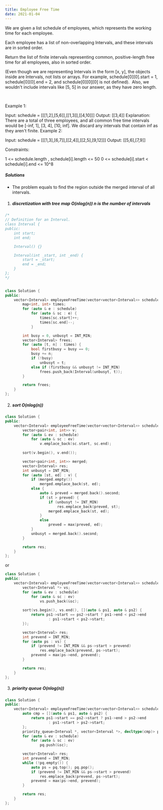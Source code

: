```yaml
---
title: Employee Free Time
date: 2021-01-04
---
```

We are given a list schedule of employees, which represents the working time for each employee.

Each employee has a list of non-overlapping Intervals, and these intervals are in sorted order.

Return the list of finite intervals representing common, positive-length free time for all employees, also in sorted order.

(Even though we are representing Intervals in the form [x, y], the objects inside are Intervals, not lists or arrays. For example, schedule[0][0].start = 1, schedule[0][0].end = 2, and schedule[0][0][0] is not defined).  Also, we wouldn't include intervals like [5, 5] in our answer, as they have zero length.

 

Example 1:

Input: schedule = [[[1,2],[5,6]],[[1,3]],[[4,10]]]
Output: [[3,4]]
Explanation: There are a total of three employees, and all common
free time intervals would be [-inf, 1], [3, 4], [10, inf].
We discard any intervals that contain inf as they aren't finite.
Example 2:

Input: schedule = [[[1,3],[6,7]],[[2,4]],[[2,5],[9,12]]]
Output: [[5,6],[7,9]]
 

Constraints:

1 <= schedule.length , schedule[i].length <= 50
0 <= schedule[i].start < schedule[i].end <= 10^8

##### Solutions

- The problem equals to find the region outside the merged interval of all intervals.

1. ##### discretization with tree map O(nlog(n)) n is the number of intervals

```cpp
/*
// Definition for an Interval.
class Interval {
public:
    int start;
    int end;

    Interval() {}

    Interval(int _start, int _end) {
        start = _start;
        end = _end;
    }
};
*/


class Solution {
public:
    vector<Interval> employeeFreeTime(vector<vector<Interval>> schedule) {
        map<int, int> times;
        for (auto & e : schedule)
            for (auto & sc : e) {
                times[sc.start]++;
                times[sc.end]--;
            }

        int busy = 0, unbusyt = INT_MIN;
        vector<Interval> frees;
        for (auto [t, n] : times) {
            bool firstbusy = busy == 0;
            busy += n;
            if (!busy)
                unbusyt = t;
            else if (firstbusy && unbusyt != INT_MIN)
                frees.push_back(Interval(unbusyt, t));
        }

        return frees;
    }
};
```

2. ##### sort O(nlog(n))

```cpp
class Solution {
public:
    vector<Interval> employeeFreeTime(vector<vector<Interval>> schedule) {
        vector<pair<int, int>> v;
        for (auto & ev : schedule)
            for (auto & sc : ev)
                v.emplace_back(sc.start, sc.end);
        
        sort(v.begin(), v.end());

        vector<pair<int, int>> merged;
        vector<Interval> res;
        int unbusyt = INT_MIN;
        for (auto [st, ed] : v) {
            if (merged.empty())
                merged.emplace_back(st, ed);
            else {
                auto & preved = merged.back().second;
                if (st > preved) {
                    if (unbusyt != INT_MIN)
                        res.emplace_back(preved, st);
                    merged.emplace_back(st, ed);
                }
                else
                    preved = max(preved, ed);
            }
            unbusyt = merged.back().second;
        }

        return res;
    }
};
```

or

```cpp
class Solution {
public:
    vector<Interval> employeeFreeTime(vector<vector<Interval>> schedule) {
        vector<Interval *> vs;
        for (auto & ev : schedule)
            for (auto & sc : ev)
                vs.push_back(&sc);
            
        sort(vs.begin(), vs.end(), [](auto & ps1, auto & ps2) {
            return ps1->start == ps2->start ? ps1->end < ps2->end 
                    : ps1->start < ps2->start;
        });

        vector<Interval> res;
        int prevend = INT_MIN;
        for (auto ps : vs) {
            if (prevend != INT_MIN && ps->start > prevend)
                res.emplace_back(prevend, ps->start);
            prevend = max(ps->end, prevend);
        }

        return res;
    }
};
```

3. ##### priority queue O(nlog(n))

```cpp
class Solution {
public:
    vector<Interval> employeeFreeTime(vector<vector<Interval>> schedule) {
        auto cmp = [](auto & ps1, auto & ps2) {
            return ps1->start == ps2->start ? ps1->end > ps2->end 
                    : ps1->start > ps2->start;
        };
        priority_queue<Interval *, vector<Interval *>, decltype(cmp)> pq(cmp);
        for (auto & ev : schedule)
            for (auto & sc : ev)
                pq.push(&sc);

        vector<Interval> res;
        int prevend = INT_MIN;
        while (!pq.empty()) {
            auto ps = pq.top(); pq.pop();
            if (prevend != INT_MIN && ps->start > prevend)
                res.emplace_back(prevend, ps->start);
            prevend = max(ps->end, prevend);
        }

        return res;
    }
};
```